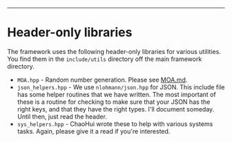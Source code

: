 -----------------------------
# Header-only libraries

The framework uses the following header-only libraries for various utilities.  You find
them in the `include/utils` directory off the main framework directory.

- `MOA.hpp` - Random number generation.  Please see [MOA.md](MOA.md).
- `json_helpers.hpp` - We use `nlohmann/json.hpp` for JSON.  This include file has some helper
    routines that we have written.  The most important of these is a routine for checking to make
    sure that your JSON has the right keys, and that they have the right types.  I'll document
    someday.  Until then, just read the header.
- `sys_helpers.hpp` - ChaoHui wrote these to help with various systems tasks.  Again, please give
    it a read if you're interested.

